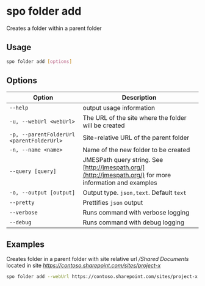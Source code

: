 # spo folder add

Creates a folder within a parent folder

## Usage

```sh
spo folder add [options]
```

## Options

Option|Description
------|-----------
`--help`|output usage information
`-u, --webUrl <webUrl>`|The URL of the site where the folder will be created
`-p, --parentFolderUrl <parentFolderUrl>`|Site-relative URL of the parent folder
`-n, --name <name>`|Name of the new folder to be created
`--query [query]`|JMESPath query string. See [http://jmespath.org/](http://jmespath.org/) for more information and examples
`-o, --output [output]`|Output type. `json,text`. Default `text`
`--pretty`|Prettifies `json` output
`--verbose`|Runs command with verbose logging
`--debug`|Runs command with debug logging

## Examples

Creates folder in a parent folder with site relative url _/Shared Documents_ located in site _https://contoso.sharepoint.com/sites/project-x_

```sh
spo folder add --webUrl https://contoso.sharepoint.com/sites/project-x --parentFolderUrl '/Shared Documents' --name 'My Folder Name'
```